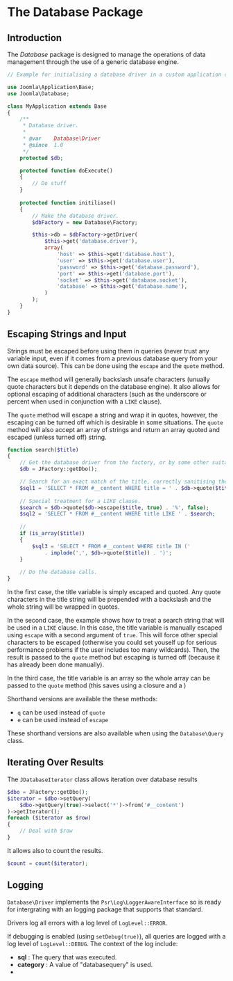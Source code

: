 # The Database Package

## Introduction

The *Database* package is designed to manage the operations of data
management through the use of a generic database engine.

```php
// Example for initialising a database driver in a custom application class.

use Joomla\Application\Base;
use Joomla\Database;

class MyApplication extends Base
{
	/**
	 * Database driver.
	 * 
	 * @var    Database\Driver
	 * @since  1.0
	 */
	protected $db;

	protected function doExecute()
	{
		// Do stuff
	}
	
	protected function initiliase()
	{
		// Make the database driver.
		$dbFactory = new Database\Factory;

		$this->db = $dbFactory->getDriver(
			$this->get('database.driver'),
			array(
				'host' => $this->get('database.host'),
				'user' => $this->get('database.user'),
				'password' => $this->get('database.password'),
				'port' => $this->get('database.port'),
				'socket' => $this->get('database.socket'),
				'database' => $this->get('database.name'),
			)
		);
	}
}
```

## Escaping Strings and Input

Strings must be escaped before using them in queries (never trust any variable input, even if it comes from a previous database query from your own data source). This can be done using the `escape` and the `quote` method.

The `escape` method will generally backslash unsafe characters (unually quote characters but it depends on the database engine). It also allows for optional escaping of additional characters (such as the underscore or percent when used in conjunction with a `LIKE` clause).

The `quote` method will escape a string and wrap it in quotes, however, the escaping can be turned off which is desirable in some situations. The `quote` method will also accept an array of strings and return an array quoted and escaped (unless turned off) string.

```php
function search($title)
{
	// Get the database driver from the factory, or by some other suitable means.
	$db = JFactory::getDbo();

	// Search for an exact match of the title, correctly sanitising the untrusted input.
	$sql1 = 'SELECT * FROM #__content WHERE title = ' . $db->quote($title);
	
	// Special treatment for a LIKE clause.
	$search = $db->quote($db->escape($title, true) . '%', false);
	$sql2 = 'SELECT * FROM #__content WHERE title LIKE ' . $search;
	
	// 
	if (is_array($title))
	{
		$sql3 = 'SELECT * FROM #__content WHERE title IN ('
			. implode(',', $db->quote($title)) . ')';
	}
	
	// Do the database calls.
}
```

In the first case, the title variable is simply escaped and quoted. Any quote characters in the title string will be prepended with a backslash and the whole string will be wrapped in quotes.

In the second case, the example shows how to treat a search string that will be used in a `LIKE` clause. In this case, the title variable is manually escaped using `escape` with a second argument of `true`. This will force other special characters to be escaped (otherwise you could set youself up for serious performance problems if the user includes too many wildcards). Then, the result is passed to the `quote` method but escaping is turned off (because it has already been done manually).

In the third case, the title variable is an array so the whole array can be passed to the `quote` method (this saves using a closure and a )

Shorthand versions are  available the these methods: 

* `q` can be used instead of `quote`
* `e` can be used instead of `escape`

These shorthand versions are also available when using the `Database\Query` class.

## Iterating Over Results

The `JDatabaseIterator` class allows iteration over
database results

```php
$dbo = JFactory::getDbo();
$iterator = $dbo->setQuery(
	$dbo->getQuery(true)->select('*')->from('#__content')
)->getIterator();
foreach ($iterator as $row)
{
    // Deal with $row
}
```

It allows also to count the results.

```php
$count = count($iterator);
```
## Logging

`Database\Driver` implements the `Psr\Log\LoggerAwareInterface` so is ready for intergrating with an logging package that supports that standard.

Drivers log all errors with a log level of `LogLevel::ERROR`.

If debugging is enabled (using `setDebug(true)`), all queries are logged with a log level of `LogLevel::DEBUG`. The context of the log include:

* **sql** : The query that was executed.
* **category** : A value of "databasequery" is used.
* 